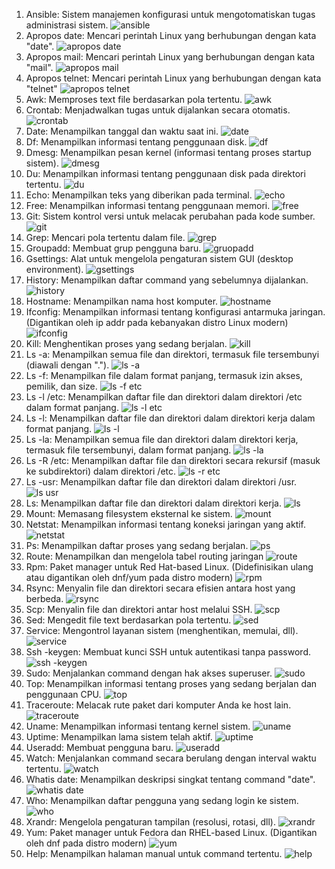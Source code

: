 1. Ansible: Sistem manajemen konfigurasi untuk mengotomatiskan tugas administrasi sistem.
![ansible](https://github.com/Fachrirahmadhan/-linux/assets/128016493/1424ab4a-a5ca-4416-b715-836135e7191c)
2. Apropos date: Mencari perintah Linux yang berhubungan dengan kata "date".
![apropos date](https://github.com/Fachrirahmadhan/-linux/assets/128016493/c48bf80d-b48d-44e8-a294-b5544cf53669)
3. Apropos mail: Mencari perintah Linux yang berhubungan dengan kata "mail".
![apropos mail](https://github.com/Fachrirahmadhan/-linux/assets/128016493/2d76497b-e1db-479f-a7d3-6566afad202c)
4. Apropos telnet: Mencari perintah Linux yang berhubungan dengan kata "telnet"
![apropos telnet](https://github.com/Fachrirahmadhan/-linux/assets/128016493/41409c0e-96d4-4a13-b08d-8e56c7444670)
5. Awk: Memproses text file berdasarkan pola tertentu.
![awk](https://github.com/Fachrirahmadhan/-linux/assets/128016493/90457e34-bf72-497c-bf8c-07ae0fdd946b)
6. Crontab: Menjadwalkan tugas untuk dijalankan secara otomatis.
![crontab](https://github.com/Fachrirahmadhan/-linux/assets/128016493/c3492019-8cd0-445c-a55c-b6f1ded1d319)
7. Date: Menampilkan tanggal dan waktu saat ini.
![date](https://github.com/Fachrirahmadhan/-linux/assets/128016493/f06caa68-0fd5-4d8e-922b-49225da417b0)
8. Df: Menampilkan informasi tentang penggunaan disk.
![df](https://github.com/Fachrirahmadhan/-linux/assets/128016493/1eeaee84-9fec-482f-95ef-f3536cca4543)
9. Dmesg: Menampilkan pesan kernel (informasi tentang proses startup sistem).
![dmesg](https://github.com/Fachrirahmadhan/-linux/assets/128016493/d5aa2605-85cd-4e96-97bc-d61bc008f43d)
10. Du: Menampilkan informasi tentang penggunaan disk pada direktori tertentu.
![du](https://github.com/Fachrirahmadhan/-linux/assets/128016493/0392a3a5-b597-455b-9029-bb1fddc6f012)
11. Echo: Menampilkan teks yang diberikan pada terminal.
![echo](https://github.com/Fachrirahmadhan/-linux/assets/128016493/eee9b762-91ae-4752-9585-1167506de3fd)
12. Free: Menampilkan informasi tentang penggunaan memori.
![free](https://github.com/Fachrirahmadhan/-linux/assets/128016493/8e1d0c82-04a5-4be3-b32f-2e232d6c8248)
13. Git: Sistem kontrol versi untuk melacak perubahan pada kode sumber.
![git](https://github.com/Fachrirahmadhan/-linux/assets/128016493/fdec0d9d-399a-4267-ae84-5d5d60c3a281)
14. Grep: Mencari pola tertentu dalam file.
![grep](https://github.com/Fachrirahmadhan/-linux/assets/128016493/52f77135-ea62-41b9-b1f0-e9d70016ea9e)
15. Groupadd: Membuat grup pengguna baru.
![gruopadd](https://github.com/Fachrirahmadhan/-linux/assets/128016493/33b96501-72b9-4bef-8eeb-3a1c262f0929)
16. Gsettings: Alat untuk mengelola pengaturan sistem GUI (desktop environment).
![gsettings](https://github.com/Fachrirahmadhan/-linux/assets/128016493/1d52e995-f792-4421-aba9-065292e98853)
17. History: Menampilkan daftar command yang sebelumnya dijalankan.
![history](https://github.com/Fachrirahmadhan/-linux/assets/128016493/d95d312f-a0b6-4507-a0bc-24e6185c9677)
18. Hostname: Menampilkan nama host komputer.
![hostname](https://github.com/Fachrirahmadhan/-linux/assets/128016493/dc24cab4-fc7c-484e-89e9-0202e4217761)
19. Ifconfig: Menampilkan informasi tentang konfigurasi antarmuka jaringan. (Digantikan oleh ip addr pada kebanyakan distro Linux modern)
![ifconfig](https://github.com/Fachrirahmadhan/-linux/assets/128016493/e195ceba-55b5-4ae4-b619-f3830dce8f46)
20. Kill: Menghentikan proses yang sedang berjalan.
![kill](https://github.com/Fachrirahmadhan/-linux/assets/128016493/d812b9ae-6d07-4528-902a-962444abb5cc)
21. Ls -a: Menampilkan semua file dan direktori, termasuk file tersembunyi (diawali dengan ".").
![ls -a](https://github.com/Fachrirahmadhan/-linux/assets/128016493/fc521798-7e76-47e9-9fca-0a4b6ddf18f1)
22. Ls -f: Menampilkan file dalam format panjang, termasuk izin akses, pemilik, dan size.
![ls -f etc](https://github.com/Fachrirahmadhan/-linux/assets/128016493/81c21525-0b2b-4ac7-a4a7-4fe72b135d65)
23. Ls -l /etc: Menampilkan daftar file dan direktori dalam direktori /etc dalam format panjang.
![ls -l etc](https://github.com/Fachrirahmadhan/-linux/assets/128016493/ed81c7f4-603a-41c6-a611-65ce95ebd164)
24. Ls -l: Menampilkan daftar file dan direktori dalam direktori kerja dalam format panjang.
![ls -l](https://github.com/Fachrirahmadhan/-linux/assets/128016493/416f8882-6d60-4981-8ef6-d9f44b2e4350)
25. Ls -la: Menampilkan semua file dan direktori dalam direktori kerja, termasuk file tersembunyi, dalam format panjang.
![ls -la](https://github.com/Fachrirahmadhan/-linux/assets/128016493/3248e095-6e0b-4f38-997e-c43f827b4f84)
26. Ls -R /etc: Menampilkan daftar file dan direktori secara rekursif (masuk ke subdirektori) dalam direktori /etc.
![ls -r etc](https://github.com/Fachrirahmadhan/-linux/assets/128016493/77d13e6e-5e1b-4b98-aa69-be64f28ac7d0)
27. Ls -usr: Menampilkan daftar file dan direktori dalam direktori /usr.
![ls usr](https://github.com/Fachrirahmadhan/-linux/assets/128016493/e66b8f1b-6e38-41c8-853d-4fff41317dd1)
28. Ls: Menampilkan daftar file dan direktori dalam direktori kerja.
![ls](https://github.com/Fachrirahmadhan/-linux/assets/128016493/6b8b0a54-28e3-45af-b55a-d078a13476ca)
29. Mount: Memasang filesystem eksternal ke sistem.
![mount](https://github.com/Fachrirahmadhan/-linux/assets/128016493/0f65f0f9-4d9f-4d77-ac10-66b34512da2f)
30. Netstat: Menampilkan informasi tentang koneksi jaringan yang aktif.
![netstat](https://github.com/Fachrirahmadhan/-linux/assets/128016493/bb362277-5887-4549-909f-815c70bc1814)
31. Ps: Menampilkan daftar proses yang sedang berjalan.
![ps](https://github.com/Fachrirahmadhan/-linux/assets/128016493/20650ae0-2180-43d5-984f-5dbe60b30184)
32. Route: Menampilkan dan mengelola tabel routing jaringan
![route](https://github.com/Fachrirahmadhan/-linux/assets/128016493/6c174847-a47e-41e1-bd34-74cd02b8a507)
33. Rpm: Paket manager untuk Red Hat-based Linux. (Didefinisikan ulang atau digantikan oleh dnf/yum pada distro modern)
![rpm](https://github.com/Fachrirahmadhan/-linux/assets/128016493/db30b4f6-2f41-4ab2-9751-277453c69b65)
34. Rsync: Menyalin file dan direktori secara efisien antara host yang berbeda.
![rsync](https://github.com/Fachrirahmadhan/-linux/assets/128016493/8935cd20-aec9-4397-bab1-9eea5c4a2a90)
35. Scp: Menyalin file dan direktori antar host melalui SSH.
![scp](https://github.com/Fachrirahmadhan/-linux/assets/128016493/00557836-b4a5-4d50-82ea-5b7f07a94372)
36. Sed: Mengedit file text berdasarkan pola tertentu.
![sed](https://github.com/Fachrirahmadhan/-linux/assets/128016493/8409dfef-9a83-451e-9c6c-1736008c555d)
37. Service: Mengontrol layanan sistem (menghentikan, memulai, dll).
![service](https://github.com/Fachrirahmadhan/-linux/assets/128016493/3d9686aa-575d-4ff0-9ca6-ee2f69fe43b5)
38. Ssh -keygen: Membuat kunci SSH untuk autentikasi tanpa password.
![ssh -keygen](https://github.com/Fachrirahmadhan/-linux/assets/128016493/7b1259ae-6589-4c16-9b2a-cd38386b3433)
39. Sudo: Menjalankan command dengan hak akses superuser.
![sudo](https://github.com/Fachrirahmadhan/-linux/assets/128016493/c31b83bc-6d96-4335-a7a1-f4cfc77ec3d5)
40. Top: Menampilkan informasi tentang proses yang sedang berjalan dan penggunaan CPU.
![top](https://github.com/Fachrirahmadhan/-linux/assets/128016493/cc0a3408-4672-4e42-b257-e8bb18ad76c2)
41. Traceroute: Melacak rute paket dari komputer Anda ke host lain.
![traceroute](https://github.com/Fachrirahmadhan/-linux/assets/128016493/a2af96d1-9af1-4151-94ec-c20830e62b26)
42. Uname: Menampilkan informasi tentang kernel sistem.
![uname](https://github.com/Fachrirahmadhan/-linux/assets/128016493/2dd21b7a-1196-499f-9ed0-0d7e4f5063ca)
43. Uptime: Menampilkan lama sistem telah aktif.
![uptime](https://github.com/Fachrirahmadhan/-linux/assets/128016493/0a4f098c-8909-4d20-a012-8a969875ab1d)
44. Useradd: Membuat pengguna baru.
![useradd](https://github.com/Fachrirahmadhan/-linux/assets/128016493/02f4f156-8a27-4cf9-b875-a6756b8e28e2)
45. Watch: Menjalankan command secara berulang dengan interval waktu tertentu.
![watch](https://github.com/Fachrirahmadhan/-linux/assets/128016493/931e71c8-b492-42d2-96d6-d2c3e0d25c42)
46. Whatis date: Menampilkan deskripsi singkat tentang command "date".
![whatis date](https://github.com/Fachrirahmadhan/-linux/assets/128016493/804baee7-2495-4a82-a49d-dc65a8a86c3d)
47. Who: Menampilkan daftar pengguna yang sedang login ke sistem.
![who](https://github.com/Fachrirahmadhan/-linux/assets/128016493/3d1551ea-a1d9-4e8b-887d-21b0609394a0)
48. Xrandr: Mengelola pengaturan tampilan (resolusi, rotasi, dll).
![xrandr](https://github.com/Fachrirahmadhan/-linux/assets/128016493/2a9c2ced-82aa-49d4-bd45-23db32ecb5f3)
49. Yum: Paket manager untuk Fedora dan RHEL-based Linux. (Digantikan oleh dnf pada distro modern)
![yum](https://github.com/Fachrirahmadhan/-linux/assets/128016493/f0a853fe-2361-4eaf-8088-c863d7977792)
50. Help: Menampilkan halaman manual untuk command tertentu.
![help](https://github.com/Fachrirahmadhan/-linux/assets/128016493/8f0f3433-5520-4890-8d12-cb074c45bd78)








